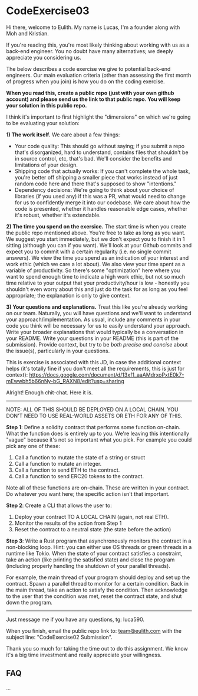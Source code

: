 # CodeExercise03

Hi there, welcome to Eulith. My name is Lucas, I'm a founder along with Moh and Kristian.

If you're reading this, you're most likely thinking about working with us as a back-end engineer. 
You no doubt have many alternatives; we deeply appreciate you considering us. 

The below describes a code exercise we give to potential back-end engineers. 
Our main evaluation criteria (other than assessing the first month of progress when you join) 
is how you do on the coding exercise. 

**When you read this, create a public repo (just with your own github account) and please send us the link to that public repo. You will keep your solution in this public repo.**

I think it's important to first highlight the "dimensions" on which we're going to be evaluating your solution:

**1) The work itself.**
We care about a few things:

- Your code quality: This should go without saying; if you submit a repo that's disorganized, hard to understand,
  contains files that shouldn't be in source control, etc, that's bad. We'll consider the benefits and
  limitations of your design.
- Shipping code that actually works: If you can't complete the whole task, you're better off shipping
  a smaller piece that works instead of just random code here and there that's supposed to show "intentions."
- Dependency decisions: We're going to think about your choice of libraries (if you used any)
  if this was a PR, what would need to change for us to confidently merge it into our codebase.
  We care about how the code is presented, whether it handles reasonable edge cases, whether
  it's robust, whether it's extendable.

**2) The time you spend on the exersice.**
The start time is when you create the public repo mentioned above. You're free to take as long as you want. We suggest 
you start immediately, but we don't expect you to finish it in 1 sitting (although you can if you want). 
We'll look at your Github commits and expect you to commit with a certain regularity (i.e. no single 
commit answers). We view the time you spend as an indication of your interest and work ethic 
(which we care a lot about). We also view your time spent as a variable of productivity. 
So there's some "optimization" here where you want to spend enough time to indicate a high work ethic, 
but not so much time relative to your output that your productivity/hour is low - honestly you 
shouldn't even worry about this and just do the task for as long as you feel appropriate; 
the explanation is only to give context.

**3) Your questions and explanations.**
Treat this like you're already working on our team. Naturally, you will have questions 
and we'll want to understand your approach/implementation. As usual, include any comments in your code
you think will be necessary for us to easily understand your approach. 
Write your broader explanations that would typically be a conversation 
in your README. Write your questions in your README (this is part of the submission). 
Provide context, but try to be _both precise and concise_ about the issue(s), 
particularly in your questions.

This is exercise is associated with this JD, in case the additional context helps 
(it's totally fine if you don't meet all the requirements, this is just for context): 
https://docs.google.com/document/d/13xf1_aaAMdrxoPxtE0k7-mEwwbh5b66nNy-bG_RAXN8/edit?usp=sharing 


Alright! Enough chit-chat. Here it is.

---

NOTE: ALL OF THIS SHOULD BE DEPLOYED ON A LOCAL CHAIN. YOU DON'T NEED TO USE REAL-WORLD ASSETS OR ETH FOR ANY OF THIS.

**Step 1**: Define a solidity contract that performs some function on-chain. What the function does is entirely up to you. We're leaving this intentionally "vague" because it's not so important what you pick. For example you could pick any one of these: 

1. Call a function to mutate the state of a string or struct
2. Call a function to mutate an integer. 
3. Call a function to send ETH to the contract.
4. Call a function to send ERC20 tokens to the contract.

Note all of these functions are on-chain. These are written in your contract. Do whatever you want here; the specific action isn't that important.

**Step 2**: Create a CLI that allows the user to:

1. Deploy your contract TO A LOCAL CHAIN (again, not real ETH). 
2. Monitor the results of the action from Step 1
3. Reset the contract to a neutral state (the state before the action)

**Step 3**: Write a Rust program that asynchronously monitors the contract in a non-blocking loop. Hint: you can either use OS threads or green threads
in a runtime like Tokio. When the state of your contract satisfies a constraint, take an action (like printing the satisfied state) and close the program
(including properly handling the shutdown of your parallel threads).

For example, the main thread of your program should deploy and set up the contract. Spawn a parallel thread to monitor for a certain condition.
Back in the main thread, take an action to satisfy the condition. Then acknowledge to the user that the condition was met, reset the 
contract state, and shut down the program.

---

Just message me if you have any questions, tg: luca590.

When you finish, email the public repo link to: team@eulith.com 
with the subject line: "CodeExercise02 Submission".

Thank you so much for taking the time out to do this assignment. 
We know it's a big time investment and really appreciate your willingness.


## FAQ
...

